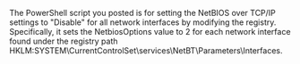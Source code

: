 The PowerShell script you posted is for setting the NetBIOS over TCP/IP settings to "Disable" for all network interfaces by modifying the registry. Specifically, it sets the NetbiosOptions value to 2 for each network interface found under the registry path HKLM:SYSTEM\CurrentControlSet\services\NetBT\Parameters\Interfaces.